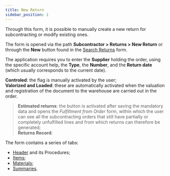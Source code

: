 ```yaml
---
title: New Return 
sidebar_position: 1
---
```


Through this form, it is possible to manually create a new return for subcontracting or modify existing ones.

The form is opened via the path **Subcontractor > Returns > New Return** or through the **New** button found in the [Search Returns](/docs/subcontractor/subcontractor-returns/search-returns) form.

The application requires you to enter the **Supplier** holding the order, using the specific account help, the **Type**, the **Number**, and the **Return date** (which usually corresponds to the current date).

**Controled**: the flag is manually activated by the user;  
**Valorized and Loaded**: these are automatically activated when the valuation and registration of the document to the warehouse are carried out in the order.

> **Estimated returns**: the button is activated after saving the mandatory data and opens the *Fulfillment from Order* form, within which the user can see all the subcontracting orders that still have partially or completely unfulfilled lines and from which returns can therefore be generated;  
> **Returns Record**:

The form contains a series of tabs:

- [Header](/docs/subcontractor/subcontractor-orders/insert-subcontractor-orders/new-subcontractor-orders) and its Procedures;  
- [Items](/docs/subcontractor/subcontractor-orders/insert-subcontractor-orders/new-subcontractor-orders);   
- [Materials](/docs/subcontractor/subcontractor-orders/insert-subcontractor-orders/new-subcontractor-orders);  
- [Summaries](/docs/subcontractor/subcontractor-orders/insert-subcontractor-orders/new-subcontractor-orders).